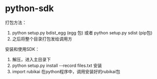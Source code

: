 # python-sdk
打包方法：
1. python setup.py bdist_egg (egg 包) 或者 python setup.py sdist (pip包) 
2. 之后将整个目录打包发给调用方
    
安装和使用SDK：
1. 解压，进入主目录下
2. python setup.py install --record files.txt  安装
3. import rubikai 在python程序中，调用安装好的rubikai包
